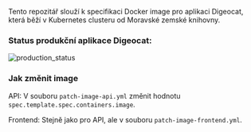 Tento repozitář slouží k specifikaci Docker image pro aplikaci Digeocat, která běží v Kubernetes clusteru od Moravské zemské knihovny.

### Status produkční aplikace Digeocat:
![production_status](https://argocd.osdd.mzk.cz/api/badge?name=digeocat-prod&showAppName=true&width=500)

### Jak změnit image
API: V souboru `patch-image-api.yml` změnit hodnotu `spec.template.spec.containers.image`.

Frontend: Stejně jako pro API, ale v souboru `patch-image-frontend.yml`.